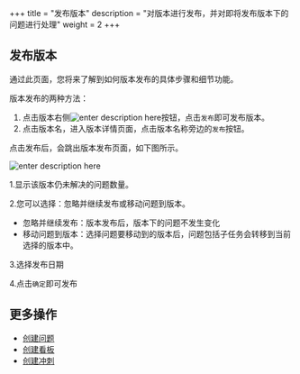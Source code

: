 ﻿+++
title = "发布版本"
description = "对版本进行发布，并对即将发布版本下的问题进行处理"
weight = 2
+++

## 发布版本

通过此页面，您将来了解到如何版本发布的具体步骤和细节功能。

版本发布的两种方法：

1. 点击版本右侧![enter description here](/docs/user-guide/agile/imge/image1.png "image1")按钮，点击`发布`即可发布版本。
2. 点击版本名，进入版本详情页面，点击版本名称旁边的`发布`按钮。

点击发布后，会跳出版本发布页面，如下图所示。

![enter description here](/docs/user-guide/agile/imge/release-version1.png)

1.显示该版本仍未解决的问题数量。

2.您可以选择：忽略并继续发布或移动问题到版本。

 - 忽略并继续发布：版本发布后，版本下的问题不发生变化
 - 移动问题到版本：选择问题要移动到的版本后，问题包括子任务会转移到当前选择的版本中。

3.选择发布日期

4.点击`确定`即可发布


## 更多操作

- [创建问题](../../issue/create-issue)
- [创建看板](../../sprint/create-kanban)
- [创建冲刺](../../backlog/sprint/#创建冲刺)
